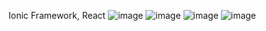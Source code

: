 Ionic Framework, React
![image](https://github.com/Zanvis/Motto-app/assets/161169953/88b1bb91-a1a3-4173-999f-20359d48ee6c)
![image](https://github.com/Zanvis/Motto-app/assets/161169953/1dfcac98-9556-4880-b5df-e5fd4ed2e905)
![image](https://github.com/Zanvis/Motto-app/assets/161169953/955dcdd5-c1ca-4b2e-8fee-a2abc13a09cd)
![image](https://github.com/Zanvis/Motto-app/assets/161169953/f0a60276-b5c4-49d0-b61b-efdd9fe23486)
